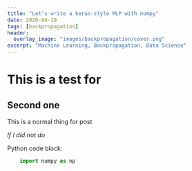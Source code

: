 ```yaml
---
title: "Let's write a keras-style MLP with numpy"
date: 2020-04-19
tags: [backpropagation]
header:
  overlay_image: "images/backpropagation/cover.png"
excerpt: "Machine Learning, Backpropagation, Data Science"
---
```


# This is a test for
## Second one

This is a normal thing for post

*If I did not do*

Python code block:
```python
    import numpy as np
```
